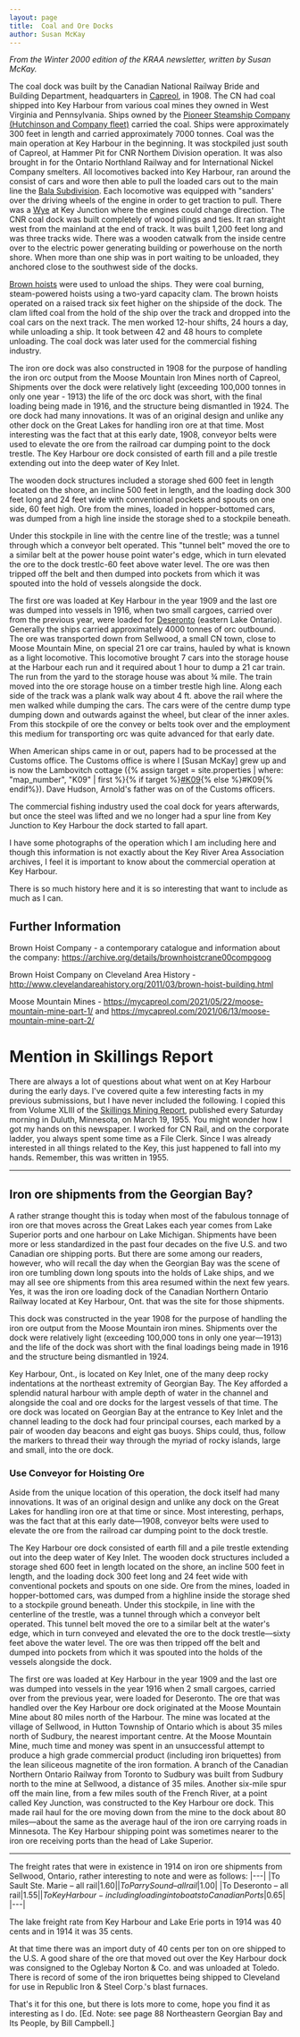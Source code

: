 ```yaml
---
layout: page
title:  Coal and Ore Docks
author: Susan McKay
---
```


*From the Winter 2000 edition of the KRAA newsletter, written by Susan McKay.*

The coal dock was built by the Canadian National Railway Bride and Building Department, headquarters in [Capreol](https://en.wikipedia.org/wiki/Capreol), in 1908. The CN had coal shipped into Key Harbour from various coal mines they owned in West Virginia and Pennsylvania. Ships owned by the [Pioneer Steamship Company (Hutchinson and Company fleet)](https://www.victoriaharbourhistory.com/pioneer-steamship-line/#:~:text=Pioneer%20Steamship%20Line%20William%20Irving%E2%80%99s%20Pioneer%20Line%20was,in%20Victoria%20as%20The%20British%20Columbia%20Coastal%20Service.) carried the coal. Ships were approximately 300 feet in length and carried approximately 7000 tonnes. Coal was the main operation at Key Harbour in the beginning. It was stockpiled just south of Capreol, at Hammer Pit for CNR Northem Division operation. It was also brought in for the Ontario Northland Railway and for International Nickel Company smelters. All locomotives backed into Key Harbour, ran around the consist of cars and wore then able to pull the loaded cars out to the main line the [Bala Subdivision](http://www.cnr-in-ontario.com/Subdivisions/Bala.html). Each locomotive was equipped with "sanders' over the driving wheels of the engine in order to get traction to pull. There was a [Wye](https://en.wikipedia.org/wiki/Wye_(rail)) at Key Junction where the engines could change direction. The CNR coal dock was built completely of wood pilings and ties. It ran straight west from the mainland at the end of track. It was built 1,200 feet long and was three tracks wide. There was a wooden catwalk from the inside centre over to the electric power generating building or powerhouse on the north shore. When more than one ship was in port waiting to be unloaded, they anchored close to the southwest side of the docks.

[Brown hoists](https://th.bing.com/th/id/R.c2c6cda56a1dedf6157cc7d70e4e626b?rik=wBFGokcSqakonw&riu=http%3a%2f%2fimg.auctiva.com%2fimgdata%2f2%2f7%2f9%2f0%2f2%2f3%2fwebimg%2f393245512_o.jpg&ehk=YuKbJn2QfGrQlkSEZM7klkbZvvshfBLI%2bbu5Q%2fGZDT0%3d&risl=&pid=ImgRaw&r=0) were used to unload the ships. They were coal burning, steam-powered hoists using a two-yard capacity clam. The brown hoists operated on a raised track six feet higher on the shipside of the dock. The clam lifted coal from the hold of the ship over the track and dropped into the coal cars on the next track. The men worked 12-hour shifts, 24 hours a day, while unloading a ship. It took between 42 and 48 hours to complete unloading. The coal dock was later used for the commercial fishing industry.

The iron ore dock was also constructed in 1908 for the purpose of handling the iron orc output from the Moose Mountain Iron Mines north of Capreol, Shipments over the dock were relatively light (exceeding 100,000 tonnes in only one year - 1913) the life of the orc dock was short, with the final loading being made in 1916, and the structure being dismantled in 1924. The ore dock had many innovations. It was of an original design and unlike any other dock on the Great Lakes for handling iron ore at that time. Most interesting was the fact that at this early date, 1908, conveyor belts were used to elevate the ore from the railroad car dumping point to the dock trestle. The Key Harbour ore dock consisted of earth fill and a pile trestle extending out into the deep water of Key Inlet. 

The wooden dock structures included a storage shed 600 feet in length located on the shore, an incline 500 feet in length, and the loading dock 300 feet long and 24 feet wide with conventional pockets and spouts on one side, 60 feet high. Ore from the mines, loaded in hopper-bottomed cars, was dumped from a high line inside the storage shed to a stockpile beneath.

Under this stockpile in line with the centre line of the trestle; was a tunnel through which a conveyor belt operated. This "tunnel belt" moved the ore to a similar belt at the power house point water's edge, which in turn elevated the ore to the dock trestlc-60 feet above water level. The ore was then tripped off the belt and then dumped into pockets from which it was spouted into the hold of vessels alongside the dock.

The first ore was loaded at Key Harbour in the year 1909 and the last ore was dumped into vessels in 1916, when two small cargoes, carried over from the previous year, were loaded for [Deseronto](https://en.wikipedia.org/wiki/Deseronto) (eastern Lake Ontario). Generally the ships carried approximately 4000 tonnes of orc outbound. The ore was transported down from Sellwood, a small CN town, close to Moose Mountain Mine, on special 21 ore car trains, hauled by what is known as a light locomotive. This locomotive brought 7 cars into the storage house at the Harbour each run and it required about 1 hour to dump a 21 car train. The run from the yard to the storage house was about ¾ mile. The train moved into the ore storage house on a timber trestle high line. Along each side of the track was a plank walk way about 4 ft. above the rail where the men walked while dumping the cars. The cars were of the centre dump type dumping down and outwards against the wheel, but clear of the inner axles. From this stockpile of ore the convey or belts took over and the employment this medium for transporting orc was quite advanced for that early date.

When American ships came in or out, papers had to be processed at the Customs office. The Customs office is where I [Susan McKay] grew up and is now the Lambovitch cottage ({% assign target = site.properties | where: "map_number", "K09" | first %}{% if target %}<a href="{{site.baseurl}}{{ target.url }}">#K09</a>{% else %}#K09{% endif%}). Dave Hudson, Arnold's father was on of the Customs officers. 

The commercial fishing industry used the coal dock for years afterwards, but once the steel was lifted and we no longer had a spur line from Key Junction to Key Harbour the dock started to fall apart.

I have some photographs of the operation which I am including here and though this information is not exactly about the Key River Area Association archives, I feel it is important to know about the commercial operation at Key Harbour.

There is so much history here and it is so interesting that want to include as much as I can.

## Further Information

Brown Hoist Company - a contemporary catalogue and information about the company: https://archive.org/details/brownhoistcrane00compgoog

Brown Hoist Company on Cleveland Area History - http://www.clevelandareahistory.org/2011/03/brown-hoist-building.html

Moose Mountain Mines - https://mycapreol.com/2021/05/22/moose-mountain-mine-part-1/ and https://mycapreol.com/2021/06/13/moose-mountain-mine-part-2/

# Mention in Skillings Report 

There are always a lot of questions about what went on at Key Harbour during the early days. I've covered quite a few interesting facts in my previous submissions, but I have never included the following. I copied this from Volume XLIII of the [Skillings Mining Report](https://skillings.net), published every Saturday morning in Duluth, Minnesota, on March 19, 1955. You might wonder how I got my hands on this newspaper. I worked for CN Rail, and on the corporate ladder, you always spent some time as a File Clerk. Since I was already interested in all things related to the Key, this just happened to fall into my hands.
Remember, this was written in 1955.

---

## Iron ore shipments from the Georgian Bay? 

A rather strange thought this is today when most of the fabulous tonnage of iron ore that moves across the Great Lakes each year comes from Lake Superior ports and one harbour on Lake Michigan. Shipments have been more or less standardized in the past four decades on the five U.S. and two Canadian ore shipping ports. But there are some among our readers, however, who will recall the day when the Georgian Bay was the scene of iron ore tumbling down long spouts into the holds of Lake ships, and we may all see ore shipments from this area resumed within the next few years. Yes, it was the iron ore loading dock of the Canadian Northern Ontario Railway located at Key Harbour, Ont. that was the site for those shipments.

This dock was constructed in the year 1908 for the purpose of handling the iron ore output from the Moose Mountain iron mines. Shipments over the dock were relatively light (exceeding 100,000 tons in only one year—1913) and the life of the dock was short with the final loadings being made in 1916 and the structure being dismantled in 1924.

Key Harbour, Ont., is located on Key Inlet, one of the many deep rocky indentations at the northeast extremity of Georgian Bay. The Key afforded a splendid natural harbour with ample depth of water in the channel and alongside the coal and ore docks for the largest vessels of that time. The ore dock was located on Georgian Bay at the entrance to Key Inlet and the channel leading to the dock had four principal courses, each marked by a pair of wooden day beacons and eight gas buoys. Ships could, thus, follow the markers to thread their way through the myriad of rocky islands, large and small, into the ore dock.

### Use Conveyor for Hoisting Ore
Aside from the unique location of this operation, the dock itself had many innovations. It was of an original design and unlike any dock on the Great Lakes for handling iron ore at that time or since. Most interesting, perhaps, was the fact that at this early date—1908, conveyor belts were used to elevate the ore from the railroad car dumping point to the dock trestle.

The Key Harbour ore dock consisted of earth fill and a pile trestle extending out into the deep water of Key Inlet. The wooden dock structures included a storage shed 600 feet in length located on the shore, an incline 500 feet in length, and the loading dock 300 feet long and 24 feet wide with conventional pockets and spouts on one side. Ore from the mines, loaded in hopper-bottomed cars, was dumped from a highline inside the storage shed to a stockpile ground beneath. Under this stockpile, in line with the centerline of the trestle, was a tunnel through which a conveyor belt operated. This tunnel belt moved the ore to a similar belt at the water's edge, which in turn conveyed and elevated the ore to the dock trestle—sixty feet above the water level. The ore was then tripped off the belt and dumped into pockets from which it was spouted into the holds of the vessels alongside the dock.

The first ore was loaded at Key Harbour in the year 1909 and the last ore was dumped into vessels in the year 1916 when 2 small cargoes, carried over from the previous year, were loaded for Deseronto. The ore that was handled over the Key Harbour ore dock originated at the Moose Mountain Mine about 80 miles north of the Harbour. The mine was located at the village of Sellwood, in Hutton Township of Ontario which is about 35 miles north of Sudbury, the nearest important centre. At the Moose Mountain Mine, much time and money was spent in an unsuccessful attempt to produce a high grade commercial product (including iron briquettes) from the lean siliceous magnetite of the iron formation. A branch of the Canadian Northern Ontario Railway from Toronto to Sudbury was built from Sudbury north to the mine at Sellwood, a distance of 35 miles. Another six-mile spur off the main line, from a few miles south of the French River, at a point called Key Junction, was constructed to the Key Harbour ore dock. This made rail haul for the ore moving down from the mine to the dock about 80 miles—about the same as the average haul of the iron ore carrying roads in Minnesota. The Key Harbour shipping point was sometimes nearer to the iron ore receiving ports than the head of Lake Superior.

---

The freight rates that were in existence in 1914 on iron ore shipments from Sellwood, Ontario, rather interesting to note and were as follows:
|---|
|To Sault Ste. Marie – all rail|$1.60|
|To Parry Sound – all rail|$1.00|
|To Deseronto – all rail|$1.55|
|To Key Harbour - including loading into boats to Canadian Ports |$0.65|
|---|

The lake freight rate from Key Harbour and Lake Erie ports in 1914 was 40 cents and in 1914 it was 35 cents.

At that time there was an import duty of 40 cents per ton on ore shipped to the U.S. A good share of the ore that moved out over the Key Harbour dock was consigned to the Oglebay Norton & Co. and was unloaded at Toledo. There is record of some of the iron briquettes being shipped to Cleveland for use in Republic Iron & Steel Corp.'s blast furnaces.

That's it for this one, but there is lots more to come, hope you find it as interesting as I do.
[Ed. Note: see page 88 Northeastern Georgian Bay and Its People, by Bill Campbell.]
